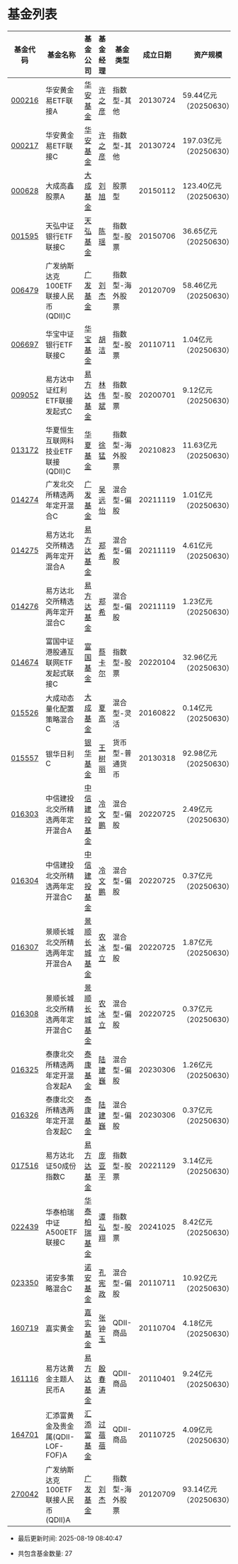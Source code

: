 # 基金列表

   

| 基金代码 | 基金名称 |  基金公司 | 基金经理 | 基金类型 | 成立日期 | 资产规模 |
|----------|----------|----------|----------|----------|----------|----------|
| [000216](https://fundf10.eastmoney.com/jbgk_000216.html) | 华安黄金易ETF联接A |[华安基金](https://fund.eastmoney.com/company/80000228.html) | [许之彦](https://fund.eastmoney.com/manager/30044485.html) | 指数型-其他 | 20130724 | 59.44亿元（20250630） | 
| [000217](https://fundf10.eastmoney.com/jbgk_000217.html) | 华安黄金易ETF联接C |[华安基金](https://fund.eastmoney.com/company/80000228.html) | [许之彦](https://fund.eastmoney.com/manager/30044485.html) | 指数型-其他 | 20130724 | 197.03亿元（20250630） | 
| [000628](https://fundf10.eastmoney.com/jbgk_000628.html) | 大成高鑫股票A |[大成基金](https://fund.eastmoney.com/company/80000225.html) | [刘旭](https://fund.eastmoney.com/manager/30361915.html) | 股票型 | 20150112 | 123.40亿元（20250630） | 
| [001595](https://fundf10.eastmoney.com/jbgk_001595.html) | 天弘中证银行ETF联接C |[天弘基金](https://fund.eastmoney.com/company/80041198.html) | [陈瑶](https://fund.eastmoney.com/manager/30570026.html) | 指数型-股票 | 20150706 | 36.65亿元（20250630） | 
| [006479](https://fundf10.eastmoney.com/jbgk_006479.html) | 广发纳斯达克100ETF联接人民币(QDII)C |[广发基金](https://fund.eastmoney.com/company/80000248.html) | [刘杰](https://fund.eastmoney.com/manager/30283311.html) | 指数型-海外股票 | 20120709 | 58.46亿元（20250630） | 
| [006697](https://fundf10.eastmoney.com/jbgk_006697.html) | 华宝中证银行ETF联接C |[华宝基金](https://fund.eastmoney.com/company/80000250.html) | [胡洁](https://fund.eastmoney.com/manager/30191326.html) | 指数型-股票 | 20110711 | 1.04亿元（20250630） | 
| [009052](https://fundf10.eastmoney.com/jbgk_009052.html) | 易方达中证红利ETF联接发起式C |[易方达基金](https://fund.eastmoney.com/company/80000229.html) | [林伟斌](https://fund.eastmoney.com/manager/30198126.html) | 指数型-股票 | 20200701 | 9.12亿元（20250630） | 
| [013172](https://fundf10.eastmoney.com/jbgk_013172.html) | 华夏恒生互联网科技业ETF联接(QDII)C |[华夏基金](https://fund.eastmoney.com/company/80000222.html) | [徐猛](https://fund.eastmoney.com/manager/30106590.html) | 指数型-海外股票 | 20210823 | 11.63亿元（20250630） | 
| [014274](https://fundf10.eastmoney.com/jbgk_014274.html) | 广发北交所精选两年定开混合C |[广发基金](https://fund.eastmoney.com/company/80000248.html) | [吴远怡](https://fund.eastmoney.com/manager/30714349.html) | 混合型-偏股 | 20211119 | 1.01亿元（20250630） | 
| [014275](https://fundf10.eastmoney.com/jbgk_014275.html) | 易方达北交所精选两年定开混合A |[易方达基金](https://fund.eastmoney.com/company/80000229.html) | [郑希](https://fund.eastmoney.com/manager/30189730.html) | 混合型-偏股 | 20211119 | 4.61亿元（20250630） | 
| [014276](https://fundf10.eastmoney.com/jbgk_014276.html) | 易方达北交所精选两年定开混合C |[易方达基金](https://fund.eastmoney.com/company/80000229.html) | [郑希](https://fund.eastmoney.com/manager/30189730.html) | 混合型-偏股 | 20211119 | 1.23亿元（20250630） | 
| [014674](https://fundf10.eastmoney.com/jbgk_014674.html) | 富国中证港股通互联网ETF发起式联接C |[富国基金](https://fund.eastmoney.com/company/80000221.html) | [蔡卡尔](https://fund.eastmoney.com/manager/30516945.html) | 指数型-股票 | 20220104 | 32.96亿元（20250630） | 
| [015526](https://fundf10.eastmoney.com/jbgk_015526.html) | 大成动态量化配置策略混合C |[大成基金](https://fund.eastmoney.com/company/80000225.html) | [夏高](https://fund.eastmoney.com/manager/30309950.html) | 混合型-灵活 | 20160822 | 0.14亿元（20250630） | 
| [015557](https://fundf10.eastmoney.com/jbgk_015557.html) | 银华日利C |[银华基金](https://fund.eastmoney.com/company/80000235.html) | [王树丽](https://fund.eastmoney.com/manager/30531436.html) | 货币型-普通货币 | 20130318 | 92.98亿元（20250630） | 
| [016303](https://fundf10.eastmoney.com/jbgk_016303.html) | 中信建投北交所精选两年定开混合A |[中信建投基金](https://fund.eastmoney.com/company/80355113.html) | [冷文鹏](https://fund.eastmoney.com/manager/30467898.html) | 混合型-偏股 | 20220725 | 2.49亿元（20250630） | 
| [016304](https://fundf10.eastmoney.com/jbgk_016304.html) | 中信建投北交所精选两年定开混合C |[中信建投基金](https://fund.eastmoney.com/company/80355113.html) | [冷文鹏](https://fund.eastmoney.com/manager/30467898.html) | 混合型-偏股 | 20220725 | 0.37亿元（20250630） | 
| [016307](https://fundf10.eastmoney.com/jbgk_016307.html) | 景顺长城北交所精选两年定开混合A |[景顺长城基金](https://fund.eastmoney.com/company/80000251.html) | [农冰立](https://fund.eastmoney.com/manager/30581892.html) | 混合型-偏股 | 20220725 | 1.87亿元（20250630） | 
| [016308](https://fundf10.eastmoney.com/jbgk_016308.html) | 景顺长城北交所精选两年定开混合C |[景顺长城基金](https://fund.eastmoney.com/company/80000251.html) | [农冰立](https://fund.eastmoney.com/manager/30581892.html) | 混合型-偏股 | 20220725 | 0.37亿元（20250630） | 
| [016325](https://fundf10.eastmoney.com/jbgk_016325.html) | 泰康北交所精选两年定开混合发起A |[泰康基金](https://fund.eastmoney.com/company/81246345.html) | [陆建巍](https://fund.eastmoney.com/manager/30141297.html) | 混合型-偏股 | 20230306 | 1.26亿元（20250630） | 
| [016326](https://fundf10.eastmoney.com/jbgk_016326.html) | 泰康北交所精选两年定开混合发起C |[泰康基金](https://fund.eastmoney.com/company/81246345.html) | [陆建巍](https://fund.eastmoney.com/manager/30141297.html) | 混合型-偏股 | 20230306 | 0.37亿元（20250630） | 
| [017516](https://fundf10.eastmoney.com/jbgk_017516.html) | 易方达北证50成份指数C |[易方达基金](https://fund.eastmoney.com/company/80000229.html) | [庞亚平](https://fund.eastmoney.com/manager/30589069.html) | 指数型-股票 | 20221129 | 3.14亿元（20250630） | 
| [022439](https://fundf10.eastmoney.com/jbgk_022439.html) | 华泰柏瑞中证A500ETF联接C |[华泰柏瑞基金](https://fund.eastmoney.com/company/80055334.html) | [谭弘翔](https://fund.eastmoney.com/manager/30726462.html) | 指数型-股票 | 20241025 | 8.42亿元（20250630） | 
| [023350](https://fundf10.eastmoney.com/jbgk_023350.html) | 诺安多策略混合C |[诺安基金](https://fund.eastmoney.com/company/80049689.html) | [孔宪政](https://fund.eastmoney.com/manager/30672631.html) | 混合型-偏股 | 20110711 | 10.92亿元（20250630） | 
| [160719](https://fundf10.eastmoney.com/jbgk_160719.html) | 嘉实黄金 |[嘉实基金](https://fund.eastmoney.com/company/80000223.html) | [张钟玉](https://fund.eastmoney.com/manager/30334245.html) | QDII-商品 | 20110704 | 4.18亿元（20250630） | 
| [161116](https://fundf10.eastmoney.com/jbgk_161116.html) | 易方达黄金主题人民币A |[易方达基金](https://fund.eastmoney.com/company/80000229.html) | [殷春涛](https://fund.eastmoney.com/manager/30836892.html) | QDII-商品 | 20110401 | 9.24亿元（20250630） | 
| [164701](https://fundf10.eastmoney.com/jbgk_164701.html) | 汇添富黄金及贵金属(QDII-LOF-FOF)A |[汇添富基金](https://fund.eastmoney.com/company/80053708.html) | [过蓓蓓](https://fund.eastmoney.com/manager/30362194.html) | QDII-商品 | 20110725 | 4.09亿元（20250630） | 
| [270042](https://fundf10.eastmoney.com/jbgk_270042.html) | 广发纳斯达克100ETF联接人民币(QDII)A |[广发基金](https://fund.eastmoney.com/company/80000248.html) | [刘杰](https://fund.eastmoney.com/manager/30283311.html) | 指数型-海外股票 | 20120709 | 93.14亿元（20250630） | 
- 最后更新时间: 2025-08-19 08:40:47

- 共包含基金数量: 27

